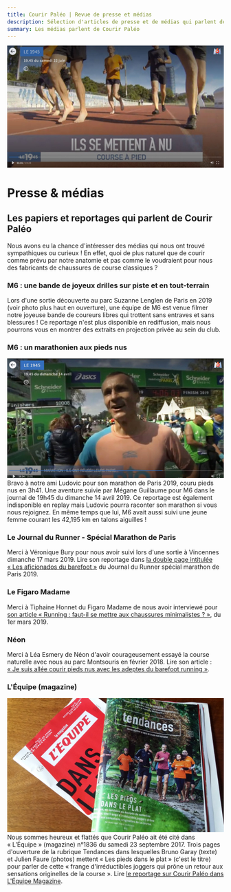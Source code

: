 ```yaml
---
title: Courir Paléo | Revue de presse et médias
description: Sélection d'articles de presse et de médias qui parlent de Courir Paléo
summary: Les médias parlent de Courir Paléo
---
```

![Courir Paleo](/assets/images/CourirPaleo_SuzanneLenglen_M6_piste_face_1200px.JPG)
# Presse & médias
## Les papiers et reportages qui parlent de Courir Paléo

Nous avons eu la chance d'intéresser des médias qui nous ont trouvé sympathiques ou curieux&nbsp;! En effet, quoi de plus naturel que de courir comme prévu par notre anatomie et pas comme le voudraient pour nous des fabricants de chaussures de course classiques&nbsp;?


### M6 : une bande de joyeux drilles sur piste et en tout-terrain
Lors d'une sortie découverte au parc Suzanne Lenglen de Paris en 2019 (voir photo plus haut en ouverture), une équipe de M6 est venue filmer notre joyeuse bande de coureurs libres qui trottent sans entraves et sans blessures&nbsp;! Ce reportage n'est plus disponible en rediffusion, mais nous pourrons vous en montrer des extraits en projection privée au sein du club.


### M6 : un marathonien aux pieds nus
![Courir Paleo](/assets/images/CourirPaleo_M6_marathon_Ludovic_1200px.jpg)
Bravo à notre ami Ludovic pour son marathon de Paris 2019, couru pieds nus en 3h41. Une aventure suivie par Mégane Guillaume pour M6 dans le journal de 19h45 du dimanche 14 avril 2019. Ce reportage est également indisponible en replay mais Ludovic pourra raconter son marathon si vous nous rejoignez. En même temps que lui, M6 avait aussi suivi une jeune femme courant les 42,195 km en talons aiguilles&nbsp;!


### Le Journal du Runner - Spécial Marathon de Paris
Merci à Véronique Bury pour nous avoir suivi lors d'une sortie à Vincennes dimanche 17 mars 2019. Lire son reportage dans [la double page intitulée «&nbsp;Les aficionados du barefoot&nbsp;»](https://courirpaleo.github.io/assets/documents/Journal-du-Runner-17-mars-2019-Aficionados-du-barefoot-Courir-Paleo.pdf) du Journal du Runner spécial marathon de Paris 2019.


### Le Figaro Madame
Merci à Tiphaine Honnet du Figaro Madame de nous avoir interviewé pour [son article «&nbsp;Running&nbsp;: faut-il se mettre aux chaussures minimalistes&nbsp;?&nbsp;»](https://madame.lefigaro.fr/bien-etre/running-faut-il-se-mettre-aux-chaussures-minimalistes-baskets-010319-164044), du 1er mars 2019.


### Néon
Merci à Léa Esmery de Néon d'avoir courageusement essayé la course naturelle avec nous au parc Montsouris en février 2018. Lire son article&nbsp;: [«&nbsp;Je suis allée courir pieds nus avec les adeptes du barefoot running&nbsp;»](https://www.neonmag.fr/je-suis-alle-courir-pieds-nus-avec-les-adepte-du-barefoot-running-502371.html).


### L'Équipe (magazine)
![Courir Paleo](/assets/images/CourirPaleo_couv_Equipe_Mag_1200px.jpg)
Nous sommes heureux et flattés que Courir Paléo ait été cité dans «&nbsp;L’Équipe&nbsp;» (magazine) n°1836 du samedi 23 septembre 2017. Trois pages d'ouverture de la rubrique Tendances dans lesquelles Bruno Garay (texte) et Julien Faure (photos) mettent «&nbsp;Les pieds dans le plat&nbsp;» (c'est le titre) pour parler de cette «&nbsp;frange d'irréductibles joggers qui prône un retour aux sensations originelles de la course&nbsp;».
Lire [le reportage sur Courir Paléo dans L'Équipe Magazine](https://courirpaleo.github.io/assets/documents/LEquipe-Mag-23-09-2017-Tendances.pdf).
